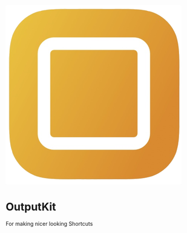 ![](https://github.com/nturpin0/OutputKit/raw/master/Images/LogoOnlyBig.png)
# OutputKit
For making nicer looking Shortcuts



